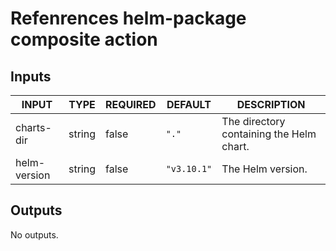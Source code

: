 # Refenrences helm-package composite action

## Inputs

<!-- AUTO-DOC-INPUT:START - Do not remove or modify this section -->

| INPUT        | TYPE   | REQUIRED | DEFAULT     | DESCRIPTION                              |
| ------------ | ------ | -------- | ----------- | ---------------------------------------- |
| charts-dir   | string | false    | `"."`       | The directory containing the Helm chart. |
| helm-version | string | false    | `"v3.10.1"` | The Helm version.                        |

<!-- AUTO-DOC-INPUT:END -->

## Outputs

<!-- AUTO-DOC-OUTPUT:START - Do not remove or modify this section -->

No outputs.

<!-- AUTO-DOC-OUTPUT:END -->
